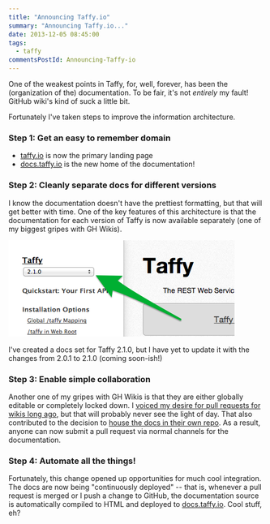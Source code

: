```yaml
---
title: "Announcing Taffy.io"
summary: "Announcing Taffy.io..."
date: 2013-12-05 08:45:00
tags:
  - taffy
commentsPostId: Announcing-Taffy-io
---
```


One of the weakest points in Taffy, for, well, forever, has been the (organization of the) documentation. To be fair, it's not _entirely_ my fault! GitHub wiki's kind of suck a little bit.

Fortunately I've taken steps to improve the information architecture.

### Step 1: Get an easy to remember domain

 - [taffy.io](http://taffy.io) is now the primary landing page
 - [docs.taffy.io](http://docs.taffy.io) is the new home of the documentation!

### Step 2: Cleanly separate docs for different versions

I know the documentation doesn't have the prettiest formatting, but that will get better with time. One of the key features of this architecture is that the documentation for each version of Taffy is now available separately (one of my biggest gripes with GH Wikis).

![Taffy Documentation Version Selector](/img/2013/Taffy_2.1.0_Documentation.png)

I've created a docs set for Taffy 2.1.0, but I have yet to update it with the changes from 2.0.1 to 2.1.0 (coming soon-ish!)

### Step 3: Enable simple collaboration

Another one of my gripes with GH Wikis is that they are either globally editable or completely locked down. I [voiced my desire for pull requests for wikis long ago](https://github.com/gollum/gollum/issues/265), but that will probably never see the light of day. That also contributed to the decision to [house the docs in their own repo](https://github.com/atuttle/TaffyDocs). As a result, anyone can now submit a pull request via normal channels for the documentation.

### Step 4: Automate all the things!

Fortunately, this change opened up opportunities for much cool integration. The docs are now being "continuously deployed" -- that is, whenever a pull request is merged or I push a change to GitHub, the documentation source is automatically compiled to HTML and deployed to [docs.taffy.io](http://docs.taffy.io). Cool stuff, eh?
